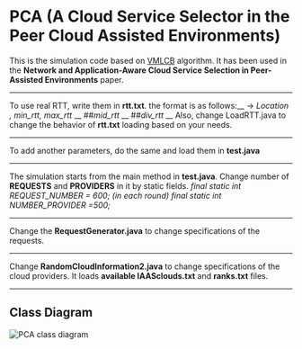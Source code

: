 # PCA (A Cloud Service Selector in the Peer Cloud Assisted Environments)
This is the simulation code based on [VMLCB](https://github.com/simsinak/VMLCB) algorithm. It has been used in the **Network and Application-Aware Cloud Service Selection in Peer-Assisted Environments** paper.
___
To use real RTT, write them in **rtt.txt**. the format is as follows:__
-> *Location , min_rtt, max_rtt* __
##*mid_rtt* __
##*div_rtt* __
Also, change LoadRTT.java to change the behavior of **rtt.txt** loading based on your needs.
___
To add another parameters, do the same and load them in **test.java**
___
The simulation starts from the main method in **test.java**.
Change number of **REQUESTS** and **PROVIDERS** in it by static fields.
*final static int REQUEST_NUMBER = 600; (in each round)
final static int NUMBER_PROVIDER =500;*
___
Change the **RequestGenerator.java** to change specifications of the requests.
___
Change **RandomCloudInformation2.java** to change specifications of the cloud providers. It loads **available IAASclouds.txt** and **ranks.txt** files.
___
## Class Diagram
![PCA class diagram](http://www.axgig.com/images/28547218659415721727.png "PCA class diagram")
